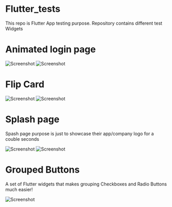 # Flutter_tests
This repo is Flutter App testing purpose. Repository contains different test Widgets

# Animated login page #


![Screenshot](animated_log01.png)
![Screenshot](animated_log02.png)


# Flip Card #

![Screenshot](flipCard_front.png)
![Screenshot](flipCard_back.png)

# Splash page #

Spash page purpose is just to showcase their app/company logo for a couble seconds

![Screenshot](splash_start.png)
![Screenshot](splash_landing.png)

# Grouped Buttons #

A set of Flutter widgets that makes grouping Checkboxes and Radio Buttons much easier!

![Screenshot](Grouped_Buttons.png)